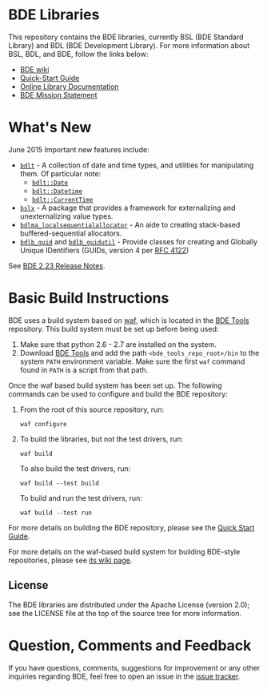 BDE Libraries
=============

This repository contains the BDE libraries, currently BSL (BDE Standard Library) and BDL (BDE Development Library).  For more information about BSL, BDL, and BDE, follow the links below:

* [BDE wiki](http://github.com/bloomberg/bde/wiki)
* [Quick-Start Guide](http://github.com/bloomberg/bde/wiki/Getting-Started)
* [Online Library Documentation](http://bloomberg.github.com/bde)
* [BDE Mission Statement](http://github.com/bloomberg/bde/wiki/Mission-Statement)

What's New
==========

June 2015
Important new features include:
  * [`bdlt`](https://github.com/bloomberg/bde/tree/master/groups/bdl/bdlt/doc/bdlt.txt) - A collection of date and time types, and utilities for manipulating them.  Of particular note:
      * [`bdlt::Date`](https://github.com/bloomberg/bde/blob/master/groups/bdl/bdlt/bdlt_date.h)
      * [`bdlt::Datetime`](https://github.com/bloomberg/bde/blob/master/groups/bdl/bdlt/bdlt_datetime.h)
      * [`bdlt::CurrentTime`](https://github.com/bloomberg/bde/blob/master/groups/bdl/bdlt/bdlt_currenttime.h)
  * [`bslx`](https://github.com/bloomberg/bde/blob/master/groups/bsl/bslx/doc/bslx.txt) -  A package that provides a framework for externalizing and unexternalizing value types.
  * [`bdlma_localsequentialallocator`](https://github.com/bloomberg/bde/blob/master/groups/bdl/bdlma/bdlma_localsequentialallocator.h) - An aide to creating stack-based buffered-sequential allocators.
  * [`bdlb_guid`](https://github.com/bloomberg/bde/blob/master/groups/bdl/bdlb/bdlb_guid.h) and [`bdlb_guidutil`](https://github.com/bloomberg/bde/blob/master/groups/bdl/bdlb/bdlb_guid.h) - Provide classes for creating and Globally Unique IDentifiers (GUIDs, version 4 per [RFC 4122](https://www.ietf.org/rfc/rfc4122.txt))

See [BDE 2.23 Release Notes](https://github.com/bloomberg/bde/wiki/BDE-2.23-Release-Notes).

Basic Build Instructions
========================

BDE uses a build system based on [waf](https://github.com/waf-project/waf), which is
located in the [BDE Tools](https://github.com/bloomberg/bde-tools/)
repository. This build system must be set up before being used:

1. Make sure that python 2.6 - 2.7 are installed on the system.
2. Download [BDE Tools](https://github.com/bloomberg/bde-tools/) and add the
   path `<bde_tools_repo_root>/bin` to the system `PATH` environment
   variable. Make sure the first `waf` command found in `PATH` is a script from that path.

Once the waf based build system has been set up. The following commands can be
used to configure and build the BDE repository:

1. From the root of this source repository, run:

   ```shell
   waf configure
   ```

2. To build the libraries, but not the test drivers, run:

   ```shell
   waf build
   ```

   To also build the test drivers, run:

   ```shell
   waf build --test build
   ```

   To build and run the test drivers, run:

   ```shell
   waf build --test run
   ```

For more details on building the BDE repository, please see the
[Quick Start Guide](http://github.com/bloomberg/bde/wiki/Getting-Started).

For more details on the waf-based build system for building BDE-style
repositories, please see
[its wiki page](https://github.com/bloomberg/bde-tools/wiki/Waf-Build).

License
-------
The BDE libraries are distributed under the Apache License (version 2.0); see the LICENSE file at the top of the source tree for more information.

Question, Comments and Feedback
===============================
If you have questions, comments, suggestions for improvement or any other inquiries regarding BDE, feel free to open an issue
in the [issue tracker](https://github.com/bloomberg/bde/issues).
